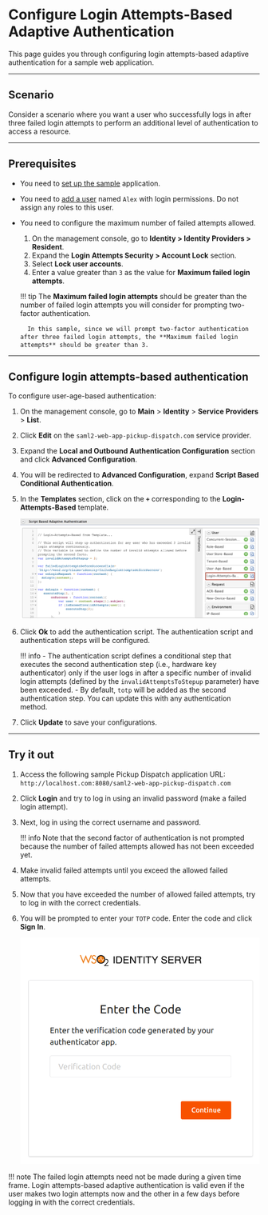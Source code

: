 # Configure Login Attempts-Based Adaptive Authentication

This page guides you through configuring login attempts-based adaptive authentication for a sample web application.

----

## Scenario

Consider a scenario where you want a user who successfully logs in after three failed login attempts to perform an additional level of authentication to access a resource.

----

## Prerequisites

- You need to [set up the sample](../../adaptive-auth/adaptive-auth-overview/#set-up-the-sample) application.
- You need to [add a user](../../guides/identity-lifecycles/admin-creation-workflow/) named `Alex` with login permissions. Do not assign any roles to this user.
- You need to configure the maximum number of failed attempts allowed.
    1. On the management console, go to **Identity > Identity Providers > Resident**.
    2. Expand the **Login Attempts Security > Account Lock** section.
    3. Select **Lock user accounts**.
    4. Enter a value greater than `3` as the value for **Maximum failed login attempts**.

    !!! tip
        The **Maximum failed login attempts** should be greater than the number of failed login attempts you will consider for prompting two-factor authentication.

        In this sample, since we will prompt two-factor authentication after three failed login attempts, the **Maximum failed login attempts** should be greater than 3.   

----

## Configure login attempts-based authentication

To configure user-age-based authentication:

1. On the management console, go to **Main** > **Identity** > **Service Providers** > **List**.

2. Click **Edit** on the `saml2-web-app-pickup-dispatch.com` service provider.

3. Expand the **Local and Outbound Authentication Configuration** section and click **Advanced Configuration**.

4. You will be redirected to **Advanced Configuration**, expand **Script Based Conditional Authentication**.

5. In the **Templates** section, click on the **`+`** corresponding to the **Login-Attempts-Based** template.

    ![Tenant based template](../../assets/img/samples/login-attempts-based-template.png)

6. Click **Ok** to add the authentication script. The authentication script and authentication steps will be configured.

    !!! info
        - The authentication script defines a conditional step that executes the second authentication step (i.e., hardware key authenticator) only if the user logs in after a specific number of invalid login attempts (defined by the `invalidAttemptsToStepup` parameter) have been exceeded.
        - By default, `totp` will be added as the second authentication step. You can update this with any authentication method.

7. Click **Update** to save your configurations.

----

## Try it out

1. Access the following sample Pickup Dispatch application URL: `http://localhost.com:8080/saml2-web-app-pickup-dispatch.com`

2. Click **Login** and try to log in using an invalid password (make a failed login attempt).

3. Next, log in using the correct username and password.

    !!! info
        Note that the second factor of authentication is not prompted because the number of failed attempts allowed has not been exceeded yet.

4. Make invalid failed attempts until you exceed the allowed failed attempts.

5. Now that you have exceeded the number of allowed failed attempts, try to log in with the correct credentials.

5. You will be prompted to enter your `TOTP` code. Enter the code and click **Sign In**.

    ![TOTP authenticator](../../assets/img/samples/totp-code-verification.png)

!!! note
    The failed login attempts need not be made during a given time frame. Login attempts-based adaptive authentication is valid even if the user makes two login attempts now and the other in a few days before logging in with the correct credentials.
